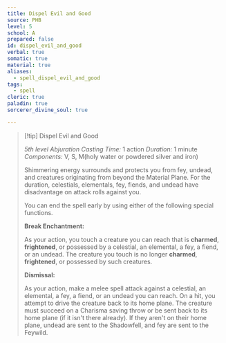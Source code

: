 ```yaml
---
title: Dispel Evil and Good
source: PHB
level: 5
school: A
prepared: false
id: dispel_evil_and_good
verbal: true
somatic: true
material: true
aliases:
  - spell_dispel_evil_and_good
tags:
  - spell
cleric: true
paladin: true
sorcerer_divine_soul: true

---
```

>[!tip] Dispel Evil and Good
>
> *5th level Abjuration*
> *Casting Time:* 1 action
> *Duration:* 1 minute
> *Components:* V, S, M(holy water or powdered silver and iron)
>
>Shimmering energy surrounds and protects you from fey, undead, and creatures originating from beyond the Material Plane. For the duration, celestials, elementals, fey, fiends, and undead have disadvantage on attack rolls against you.
>
>You can end the spell early by using either of the following special functions.
>
>**Break Enchantment:**
>
>As your action, you touch a creature you can reach that is **charmed**, **frightened**, or possessed by a celestial, an elemental, a fey, a fiend, or an undead. The creature you touch is no longer **charmed**, **frightened**, or possessed by such creatures.
>
>**Dismissal:**
>
>As your action, make a melee spell attack against a celestial, an elemental, a fey, a fiend, or an undead you can reach. On a hit, you attempt to drive the creature back to its home plane. The creature must succeed on a Charisma saving throw or be sent back to its home plane (if it isn't there already). If they aren't on their home plane, undead are sent to the Shadowfell, and fey are sent to the Feywild.
>

